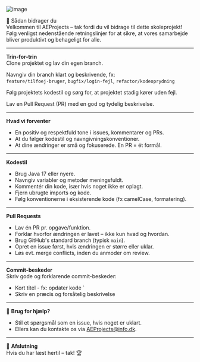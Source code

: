 ![image](https://github.com/user-attachments/assets/8257d7ab-1189-483a-ad13-3624c3ebc650)


🤝 Sådan bidrager du  
Velkommen til AEProjects – tak fordi du vil bidrage til dette skoleprojekt!  
Følg venligst nedenstående retningslinjer for at sikre, at vores samarbejde bliver produktivt og behageligt for alle.  

---

**Trin-for-trin**  
Clone projektet og lav din egen branch.  

Navngiv din branch klart og beskrivende, fx:  
`feature/tilfoej-bruger`, `bugfix/login-fejl`, `refactor/kodeoprydning`  

Følg projektets kodestil og sørg for, at projektet stadig kører uden fejl.  

Lav en Pull Request (PR) med en god og tydelig beskrivelse.  

---

 **Hvad vi forventer**  
- En positiv og respektfuld tone i issues, kommentarer og PRs.  
- At du følger kodestil og navngivningskonventioner.  
- At dine ændringer er små og fokuserede. En PR = ét formål.  

---

 **Kodestil**  
- Brug Java 17 eller nyere.  
- Navngiv variabler og metoder meningsfuldt.  
- Kommentér din kode, især hvis noget ikke er oplagt.  
- Fjern ubrugte imports og kode.  
- Følg konventionerne i eksisterende kode (fx camelCase, formatering).  

---

 **Pull Requests**  
- Lav én PR pr. opgave/funktion.  
- Forklar hvorfor ændringen er lavet – ikke kun hvad og hvordan.  
- Brug GitHub's standard branch (typisk `main`).  
- Opret en issue først, hvis ændringen er større eller uklar.  
- Løs evt. merge conflicts, inden du anmoder om review.  

---

 **Commit-beskeder**  
Skriv gode og forklarende commit-beskeder:  
- Kort titel - fx: opdater kode `  
-  Skriv en præcis og forsåtelig beskrivelse
  
---

💬 **Brug for hjælp?**  
- Stil et spørgsmål som en issue, hvis noget er uklart.  
- Ellers kan du kontakte os via AEProjects@info.dk.  

---

🏁 **Afslutning**  
Hvis du har læst hertil – tak! 🏆
